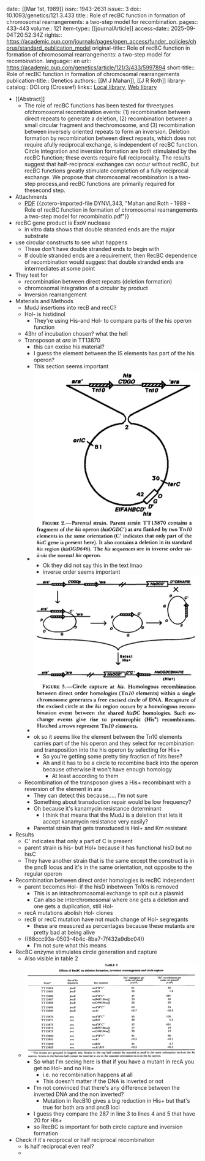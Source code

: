 date:: [[Mar 1st, 1989]]
issn:: 1943-2631
issue:: 3
doi:: 10.1093/genetics/121.3.433
title:: Role of recBC function in formation of chromosomal rearrangements: a two-step model for recombination.
pages:: 433-443
volume:: 121
item-type:: [[journalArticle]]
access-date:: 2025-09-04T20:52:34Z
rights:: https://academic.oup.com/journals/pages/open_access/funder_policies/chorus/standard_publication_model
original-title:: Role of recBC function in formation of chromosomal rearrangements: a two-step model for recombination.
language:: en
url:: https://academic.oup.com/genetics/article/121/3/433/5997894
short-title:: Role of recBC function in formation of chromosomal rearrangements
publication-title:: Genetics
authors:: [[M J Mahan]], [[J R Roth]]
library-catalog:: DOI.org (Crossref)
links:: [Local library](zotero://select/library/items/8XDDI5YD), [Web library](https://www.zotero.org/users/6106196/items/8XDDI5YD)

- [[Abstract]]
	- The role of recBC functions has been tested for threetypes ofchromosomal recombination events: (1) recombination between direct repeats to generate a deletion, (2) recombination between a small circular fragment and thechromosome, and (3) recombination between inversely oriented repeats to form an inversion. Deletion formation by recombination between direct repeats, which does not require afully reciprocal exchange, is independent of recBC function. Circle integration and inversion formation are both stimulated by the recBC function; these events require full reciprocality. The results suggest that half-reciprocal exchanges can occur without recBC, but recBC functions greatly stimulate completion of a fully reciprocal exchange. We propose that chromosomal recombination is a two-step process,and recBC functions are primarily required for thesecond step.
- Attachments
	- [PDF](zotero://select/library/items/DYNVL343) {{zotero-imported-file DYNVL343, "Mahan and Roth - 1989 - Role of recBC function in formation of chromosomal rearrangements a two-step model for recombinatio.pdf"}}
- recBC gene product is ExoV nuclease
	- in vitro data shows that double stranded ends are the major substrate
- use circular constructs to see what happens
	- These don't have double stranded ends to begin with
	- If double stranded ends are a requirement, then RecBC dependence of recombination would suggest that double stranded ends are intermediates at some point
- They test for
	- recombination between direct repeats (deletion formation)
	- chromosomal integration of a circular by product
	- Inversion rearrangement
- Materials and Methods
	- MudJ insertions into recB and recC?
	- Hol- is histidinol
		- They're using His-and Hol- to compare parts of the his operon function
	- 43hr of incubation chosen? what the hell
	- Transposon at *ara* in TT13870
		- this can excise *his* material?
		- I guess the element between the IS elements has part of the his operon?
		- This section seems important
		- ![image.png](../assets/image_1758250141177_0.png)
			- Ok they did not say this in the text lmao
			- inverse order seems important
		- ![image.png](../assets/image_1758249948630_0.png)
		- ok so it seems like the element between the Tn10 elements carries part of the his operon and they select for recombination and transposition into the his operon by selecting for His+
			- So you're getting some pretty tiny fraction of hits here?
			- Ah and it has to be a circle to recombine back into the operon because otherwise it won't have enough homology
				- At least according to them
	- Recombination of the transposon gives a His+ recombinant with a reversion of the element in ara
		- They can detect this because..... I'm not sure
		- Something about transduction repair would be low frequency?
		- Oh because it's kanamycin resistance determinant
			- I think that means that the MudJ is a deletion that lets it accept kanamycin resistance very easily?
		- Parental strain that gets transduced is Hol+ and Km resistant
- Results
	- C' indicates that only a part of C is present
	- parent strain is his- but Hol+ because it has functional hisD but no hisC
	- They have another strain that is the same except the construct is in the pncB locus and it's in the same orientation, not opposite to the regular operon
- Recombination between direct order homologies is recBC independent
	- parent becomes Hol- if the hisD inbetween Tn10s is removed
		- This is an intrachromosomal exchange to spit out a plasmid
		- Can also be interchromosomal where one gets a deletion and one gets a duplication, still Hol-
	- recA mutations abolish Hol- clones
	- recB or recC mutation have not much change of Hol- segregants
		- these are measured as percentages because these mutants are pretty bad at being alive
	- ((68ccc93a-0503-4b4c-8ba7-7f432a9dbc04))
		- I'm not sure what this means
- RecBC enzyme stimulates circle generation and capture
	- Also visible in table 2
	- ![image.png](../assets/image_1758251589769_0.png)
		- So what I'm seeing here is that if you have a mutant in recA you get no Hol- and no His+
			- i.e. no recombination happens at all
			- This doesn't matter if the DNA is inverted or not
		- I'm not convinced that there's any difference between the inverted DNA and the non inverted?
			- Mutation in RecB10 gives a big reduction in His+ but that's true for both ara and pncB loci
		- I guess they compare the 287 in line 3 to lines 4 and 5 that have 20 for His+
		- so RecBC is important for both circle capture and inversion formation
- Check if it's reciprocal or half reciprocal recombination
	- Is half reciprocal even real?
	-